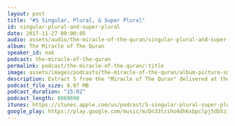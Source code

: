 ```yaml
---
layout: post
title: "#5 Singular, Plural, & Super Plural"
id: singular-plural-and-super-plural
date: 2017-11-27 00:00:05
audio: assets/audio/the-miracle-of-the-quran/singular-plural-and-super-plural.mp3
album: The Miracle of The Quran
speaker_id: nak
podcast: the-miracle-of-the-quran
permalink: podcast/the-miracle-of-the-quran/:title
image: assets/images/podcasts/the-miracle-of-the-quran/album-picture-small.jpg
description: Extract 5 from the "Miracle of The Quran" delivered at the Putra World Trade Centre (PWTC), Kuala Lumpur on the 6th Sep 2013 during his 2013 Malaysian Tour.
podcast_file_size: 8.07 MB
podcast_duration: "15:02"
podcast_length: 8069690
itunes: https://itunes.apple.com/us/podcast/5-singular-plural-super-plural/id1318605025?i=1000395398237&mt=2
google_play: https://play.google.com/music/m/Dn33tziho4dh6xbpclpj5db5zim?t=5_Singular_Plural__Super_Plural-The_Miracle_of_The_Quran
---
```

